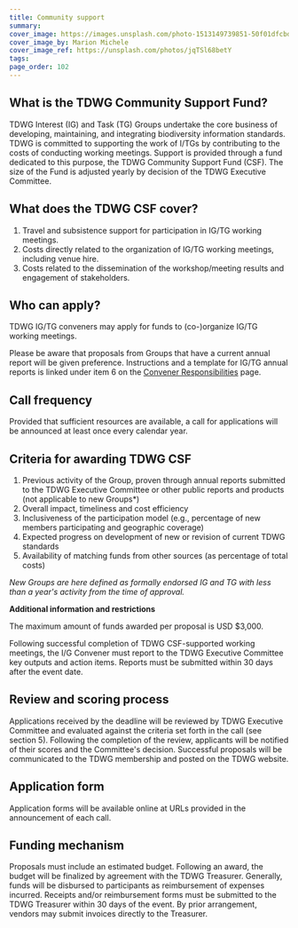```yaml
---
title: Community support
summary: 
cover_image: https://images.unsplash.com/photo-1513149739851-50f01dfcbd9a
cover_image_by: Marion Michele
cover_image_ref: https://unsplash.com/photos/jqTSl68betY
tags: 
page_order: 102
---
```


## What is the TDWG Community Support Fund?

TDWG Interest (IG) and Task (TG) Groups undertake the core business of developing, maintaining, and integrating biodiversity information standards. TDWG is committed to supporting the work of I/TGs by contributing to the costs of conducting working meetings. Support is provided through a fund dedicated to this purpose, the TDWG Community Support Fund (CSF). The size of the Fund is adjusted yearly by decision of the TDWG Executive Committee.

## What does the TDWG CSF cover?

1. Travel and subsistence support for participation in IG/TG working meetings.
1. Costs directly related to the organization of IG/TG working meetings, including venue hire.
1. Costs related to the dissemination of the workshop/meeting results and engagement of stakeholders.

## Who can apply?

TDWG IG/TG conveners may apply for funds to (co-)organize IG/TG working meetings.

Please be aware that proposals from Groups that have a current annual report will be given preference. Instructions and a template for IG/TG annual reports is linked under item 6 on the [Convener Responsibilities](http://www.tdwg.org/activities/comm-support-fund/activities/convener-responsibilities/) page. 

## Call frequency

Provided that sufficient resources are available, a call for applications will be announced at least once every calendar year.

## Criteria for awarding TDWG CSF

1. Previous activity of the Group, proven through annual reports submitted to the TDWG Executive Committee or other public reports and products (not applicable to new Groups*)
1. Overall impact, timeliness and cost efficiency
1. Inclusiveness of the participation model (e.g., percentage of new members participating and geographic coverage)
1. Expected progress on development of new or revision of current TDWG standards
1. Availability of matching funds from other sources (as percentage of total costs)

_New Groups are here defined as formally endorsed IG and TG with less than a year's activity from the time of approval._

**Additional information and restrictions**

The maximum amount of funds awarded per proposal is USD $3,000.

Following successful completion of TDWG CSF-supported working meetings, the I/G Convener must report to the TDWG Executive Committee key outputs and action items. Reports must be submitted within 30 days after the event date.

## Review and scoring process

Applications received by the deadline will be reviewed by TDWG Executive Committee and evaluated against the criteria set forth in the call (see section 5). Following the completion of the review, applicants will be notified of their scores and the Committee's decision. Successful proposals will be communicated to the TDWG membership and posted on the TDWG website.

## Application form

Application forms will be available online at URLs provided in the announcement of each call.

## Funding mechanism

Proposals must include an estimated budget. Following an award, the budget will be finalized by agreement with the TDWG Treasurer. Generally, funds will be disbursed to participants as reimbursement of expenses incurred. Receipts and/or reimbursement forms must be submitted to the TDWG Treasurer within 30 days of the event. By prior arrangement, vendors may submit invoices directly to the Treasurer.
